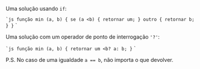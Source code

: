 Uma solução usando `if`:

`` `js
função min (a, b) {
se (a <b) {
retornar um;
} outro {
retornar b;
}
}
`` `

Uma solução com um operador de ponto de interrogação `'?'`:

`` `js
função min (a, b) {
retornar um <b? a: b;
}
`` `

P.S. No caso de uma igualdade `a == b`, não importa o que devolver.
